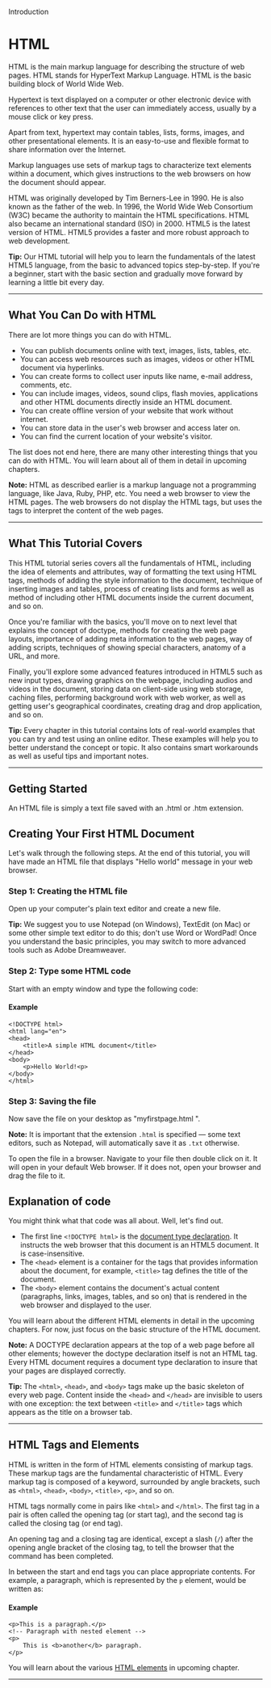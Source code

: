 Introduction


# HTML
HTML is the main markup language for describing the structure of web pages. HTML stands for HyperText Markup Language. HTML is the basic building block of World Wide Web.

Hypertext is text displayed on a computer or other electronic device with references to other text that the user can immediately access, usually by a mouse click or key press.

Apart from text, hypertext may contain tables, lists, forms, images, and other presentational elements. It is an easy-to-use and flexible format to share information over the Internet.

Markup languages use sets of markup tags to characterize text elements within a document, which gives instructions to the web browsers on how the document should appear.

HTML was originally developed by Tim Berners-Lee in 1990. He is also known as the father of the web. In 1996, the World Wide Web Consortium (W3C) became the authority to maintain the HTML specifications. HTML also became an international standard (ISO) in 2000. HTML5 is the latest version of HTML. HTML5 provides a faster and more robust approach to web development.

**Tip:** Our HTML tutorial will help you to learn the fundamentals of the latest HTML5 language, from the basic to advanced topics step-by-step. If you're a beginner, start with the basic section and gradually move forward by learning a little bit every day.

* * *

## What You Can Do with HTML

There are lot more things you can do with HTML.

*   You can publish documents online with text, images, lists, tables, etc.
*   You can access web resources such as images, videos or other HTML document via hyperlinks.
*   You can create forms to collect user inputs like name, e-mail address, comments, etc.
*   You can include images, videos, sound clips, flash movies, applications and other HTML documents directly inside an HTML document.
*   You can create offline version of your website that work without internet.
*   You can store data in the user's web browser and access later on.
*   You can find the current location of your website's visitor.

The list does not end here, there are many other interesting things that you can do with HTML. You will learn about all of them in detail in upcoming chapters.

**Note:** HTML as described earlier is a markup language not a programming language, like Java, Ruby, PHP, etc. You need a web browser to view the HTML pages. The web browsers do not display the HTML tags, but uses the tags to interpret the content of the web pages.

* * *

## What This Tutorial Covers

This HTML tutorial series covers all the fundamentals of HTML, including the idea of elements and attributes, way of formatting the text using HTML tags, methods of adding the style information to the document, technique of inserting images and tables, process of creating lists and forms as well as method of including other HTML documents inside the current document, and so on.

Once you're familiar with the basics, you'll move on to next level that explains the concept of doctype, methods for creating the web page layouts, importance of adding meta information to the web pages, way of adding scripts, techniques of showing special characters, anatomy of a URL, and more.

Finally, you'll explore some advanced features introduced in HTML5 such as new input types, drawing graphics on the webpage, including audios and videos in the document, storing data on client-side using web storage, caching files, performing background work with web worker, as well as getting user's geographical coordinates, creating drag and drop application, and so on.

**Tip:** Every chapter in this tutorial contains lots of real-world examples that you can try and test using an online editor. These examples will help you to better understand the concept or topic. It also contains smart workarounds as well as useful tips and important notes.
***

## Getting Started

An HTML file is simply a text file saved with an .html or .htm extension.

## Creating Your First HTML Document

Let's walk through the following steps. At the end of this tutorial, you will have made an HTML file that displays "Hello world" message in your web browser.

### Step 1: Creating the HTML file

Open up your computer's plain text editor and create a new file.

**Tip:** We suggest you to use Notepad (on Windows), TextEdit (on Mac) or some other simple text editor to do this; don't use Word or WordPad! Once you understand the basic principles, you may switch to more advanced tools such as Adobe Dreamweaver.

### Step 2: Type some HTML code

Start with an empty window and type the following code:

#### Example

```markup
<!DOCTYPE html>
<html lang="en">
<head>
    <title>A simple HTML document</title>
</head>
<body>
    <p>Hello World!<p>
</body>
</html>
```

### Step 3: Saving the file

Now save the file on your desktop as "myfirstpage.html ".

**Note:** It is important that the extension `.html` is specified — some text editors, such as Notepad, will automatically save it as `.txt` otherwise.

To open the file in a browser. Navigate to your file then double click on it. It will open in your default Web browser. If it does not, open your browser and drag the file to it.

## Explanation of code

You might think what that code was all about. Well, let's find out.

*   The first line `<!DOCTYPE html>` is the [document type declaration](https://www.tutorialrepublic.com/html-tutorial/html-doctypes.php). It instructs the web browser that this document is an HTML5 document. It is case-insensitive.
*   The `<head>` element is a container for the tags that provides information about the document, for example, `<title>` tag defines the title of the document.
*   The `<body>` element contains the document's actual content (paragraphs, links, images, tables, and so on) that is rendered in the web browser and displayed to the user.

You will learn about the different HTML elements in detail in the upcoming chapters. For now, just focus on the basic structure of the HTML document.

**Note:** A DOCTYPE declaration appears at the top of a web page before all other elements; however the doctype declaration itself is not an HTML tag. Every HTML document requires a document type declaration to insure that your pages are displayed correctly.

**Tip:** The `<html>`, `<head>`, and `<body>` tags make up the basic skeleton of every web page. Content inside the `<head>` and `</head>` are invisible to users with one exception: the text between `<title>` and `</title>` tags which appears as the title on a browser tab.

* * *

## HTML Tags and Elements

HTML is written in the form of HTML elements consisting of markup tags. These markup tags are the fundamental characteristic of HTML. Every markup tag is composed of a keyword, surrounded by angle brackets, such as `<html>`, `<head>`, `<body>`, `<title>`, `<p>`, and so on.

HTML tags normally come in pairs like `<html>` and `</html>`. The first tag in a pair is often called the opening tag (or start tag), and the second tag is called the closing tag (or end tag).

An opening tag and a closing tag are identical, except a slash (`/`) after the opening angle bracket of the closing tag, to tell the browser that the command has been completed.

In between the start and end tags you can place appropriate contents. For example, a paragraph, which is represented by the `p` element, would be written as:

#### Example

```markup
<p>This is a paragraph.</p>
<!-- Paragraph with nested element -->
<p>
    This is <b>another</b> paragraph.
</p>
```

You will learn about the various [HTML elements](https://www.tutorialrepublic.com/html-tutorial/html-elements.php) in upcoming chapter.
***